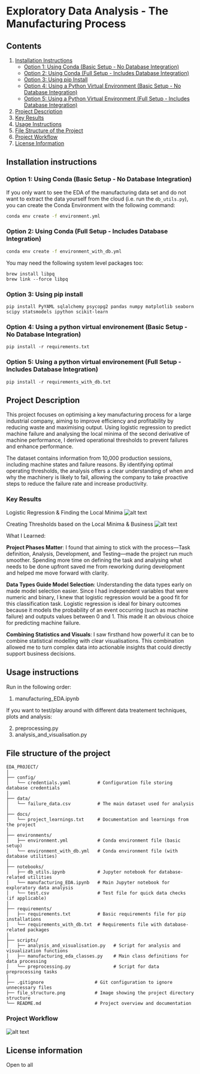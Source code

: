 # Exploratory Data Analysis - The Manufacturing Process

## Contents
1. [Installation Instructions](#installation-instructions)
   - [Option 1: Using Conda (Basic Setup - No Database Integration)](#option-1-using-conda-basic-setup---no-database-integration)
   - [Option 2: Using Conda (Full Setup - Includes Database Integration)](#option-2-using-conda-full-setup---includes-database-integration)
   - [Option 3: Using pip Install](#option-3-using-pip-install)
   - [Option 4: Using a Python Virtual Environment (Basic Setup - No Database Integration)](#option-4-using-a-python-virtual-environment-basic-setup---no-database-integration)
   - [Option 5: Using a Python Virtual Environment (Full Setup - Includes Database Integration)](#option-5-using-a-python-virtual-environment-full-setup---includes-database-integration)
2. [Project Description](#project-description)
3. [Key Results](#key-results)
3. [Usage Instructions](#usage-instructions)
4. [File Structure of the Project](#file-structure-of-the-project)
5. [Project Workflow](#project-workflow)
6. [License Information](#license-information)

## Installation instructions
### Option 1: Using Conda (Basic Setup - No Database Integration)

If you only want to see the EDA of the manufacturing data set and do not want to extract the data yourself from the cloud (i.e. run the `db_utils.py`), you can create the Conda Environment with the following command:

```bash
conda env create -f environment.yml
```
### Option 2: Using Conda (Full Setup - Includes Database Integration)

```bash
conda env create -f environment_with_db.yml
```
You may need the following system level packages too:

```
brew install libpq
brew link --force libpq
```
### Option 3: Using pip install 

```
pip install PyYAML sqlalchemy psycopg2 pandas numpy matplotlib seaborn scipy statsmodels ipython scikit-learn
```
### Option 4: Using a python virtual environement (Basic Setup - No Database Integration)

```
pip install -r requirements.txt
```
### Option 5: Using a python virtual environement (Full Setup - Includes Database Integration)

```
pip install -r requirements_with_db.txt
```
## Project Description

This project focuses on optimising a key manufacturing process for a large industrial company, aiming to improve efficiency and profitability by reducing waste and maximising output. Using logistic regression to predict machine failure and analysing the local minima of the second derivative of machine performance, I derived operational thresholds to prevent failures and enhance performance.

The dataset contains information from 10,000 production sessions, including machine states and failure reasons. By identifying optimal operating thresholds, the analysis offers a clear understanding of when and why the machinery is likely to fail, allowing the company to take proactive steps to reduce the failure rate and increase productivity.

### Key Results

Logistic Regression & Finding the Local Minima
![alt text](<result_1.png>)

Creating Thresholds based on the Local Minima & Business 
![alt text](<result_2.png>)

 What I Learned:

**Project Phases Matter**: I found that aiming to stick with the process—Task definition, Analysis, Development, and Testing—made the project run much smoother. Spending more time on defining the task and analysing what needs to be done upfront saved me from reworking during development and helped me move forward with clarity.

**Data Types Guide Model Selection**: Understanding the data types early on made model selection easier. Since I had independent variables that were numeric and binary, I knew that logistic regression would be a good fit for this classification task. Logistic regression is ideal for binary outcomes because it models the probability of an event occurring (such as machine failure) and outputs values between 0 and 1. This made it an obvious choice for predicting machine failure.

**Combining Statistics and Visuals**: I saw firsthand how powerful it can be to combine statistical modelling with clear visualisations. This combination allowed me to turn complex data into actionable insights that could directly support business decisions.

## Usage instructions

Run in the following order:
1. manufacturing_EDA.ipynb

If you want to test/play around with different data treatement techniques, plots and analysis:

2. preprocessing.py
3. analysis_and_visualisation.py


## File structure of the project

```
EDA_PROJECT/
│
├── config/
│   └── credentials.yaml          # Configuration file storing database credentials
│
├── data/
│   └── failure_data.csv          # The main dataset used for analysis
│
├── docs/
│   └── project_learnings.txt     # Documentation and learnings from the project
│
├── environments/
│   ├── environment.yml           # Conda environment file (basic setup)
│   └── environment_with_db.yml   # Conda environment file (with database utilities)
│
├── notebooks/
│   ├── db_utils.ipynb            # Jupyter notebook for database-related utilities
│   └── manufacturing_EDA.ipynb   # Main Jupyter notebook for exploratory data analysis
│   └── test.csv                  # Test file for quick data checks (if applicable)
│
├── requirements/
│   ├── requirements.txt          # Basic requirements file for pip installations
│   └── requirements_with_db.txt  # Requirements file with database-related packages
│
├── scripts/
│   ├── analysis_and_visualisation.py   # Script for analysis and visualization functions
│   ├── manufacturing_eda_classes.py    # Main class definitions for data processing
│   └── preprocessing.py                # Script for data preprocessing tasks
│
├── .gitignore                   # Git configuration to ignore unnecessary files
├── file_structure.png           # Image showing the project directory structure
└── README.md                    # Project overview and documentation

```

### Project Workflow
![alt text](<file_structure.png>)

## License information
Open to all 

